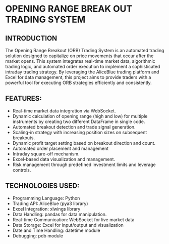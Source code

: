   # OPENING RANGE BREAK OUT TRADING SYSTEM

## INTRODUCTION

The Opening Range Breakout (ORB) Trading System is an automated trading solution designed to capitalize on price movements that occur after the market opens. This system integrates real-time market data, algorithmic trading logic, and automated order execution to implement a sophisticated intraday trading strategy. By leveraging the AliceBlue trading platform and Excel for data management, this project aims to provide traders with a powerful tool for executing ORB strategies efficiently and consistently.

## FEATURES:
*	Real-time market data integration via WebSocket.
* Dynamic calculation of opening range (high and low) for multiple instruments by creating two different DataFrame in single code.
* Automated breakout detection and trade signal generation.
* Scaling-in strategy with increasing position sizes on subsequent breakouts.
* Dynamic profit target setting based on breakout direction and count.
* Automated order placement and management
* Intraday square-off mechanism.
* Excel-based data visualization and management.
* Risk management through predefined investment limits and leverage controls.

## TECHNOLOGIES USED:
*	Programming Language: Python
*	Trading API: AliceBlue (pya3 library)
* Excel Integration: xlwings library
* Data Handling: pandas for data manipulation.
* Real-time Communication: WebSocket for live market data
* Data Storage: Excel for input/output and visualization
* Date and Time Handling: datetime module
* Debugging: pdb module


